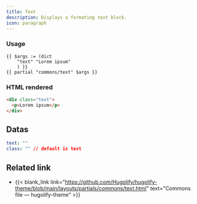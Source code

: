 ```yaml
---
title: Text
description: Displays a formating text block.
icon: paragraph
---
```


### Usage

```go-html-template
{{ $args := (dict
    "text" "Lorem ipsum"
    ) }}
{{ partial "commons/text" $args }}
```

### HTML rendered

```html
<div class="text">
  <p>Lorem ipsum</p>
</div>
```

## Datas

```yml
text: ""
class: "" // default is text
```

## Related link

- {{< blank_link link="https://github.com/Hugolify/hugolify-theme/blob/main/layouts/partials/commons/text.html" text="Commons file — hugolify-theme" >}}

